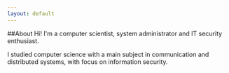 ```yaml
---
layout: default
---
```


##About
Hi! I'm a computer scientist, system administrator and IT security enthusiast.

I studied computer science with a main subject in communication and distributed systems, with focus on information security.

